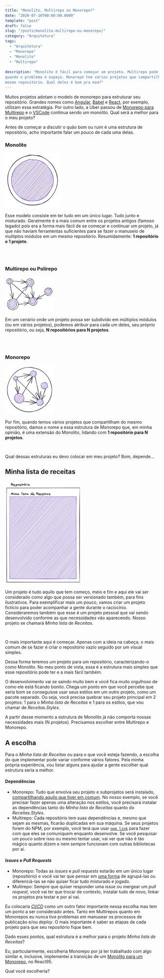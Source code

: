 ```yaml
---
title: "Monolito, Multirepo ou Monorepo?"
date: "2020-07-10T00:00:00.0000"
template: "post"
draft: false
slug: "/posts/monolito-multirepo-ou-monorepo/"
category: "Arquitetura"
tags:
  - "Arquitetura"
  - "Monorepo"
  - "Monolito"
  - "Multirepo"

description: "Monolito é fácil para começar um projeto. Multirepo pode ser bom 
quando o problema é espaço. Monorepo tem vários projetos que compartilham o 
mesmo repositório. Qual deles é bom pra mim?"
---
```


Muitos projetos adotam o modelo de monorepo para estruturar seu repositório.
Grandes nomes como [Angular](https://github.com/angular/angular),
[Babel](https://github.com/babel/babel) e
[React](https://github.com/facebook/react), por exemplo, utilizam essa
estratégia. Por outro lado, a Uber passou de [Monorepo para Multirepo](https://www.youtube.com/watch?v=lV8-1S28ycM) e o [VSCode](https://github.com/microsoft/vscode) continua sendo
um monolito. Qual será a melhor para o meu projeto?

Antes de começar a discutir o quão bom ou ruim é uma estrutura de repositório,
acho importante falar um pouco de cada uma delas.

### Monolito

<span class="figure float-left">
  <img 
    src="/media/monorepo/monolith.png" 
    width="180" 
    alt="Diagrama de um monolito" 
    title="Monolito.png" 
  />
</span>

Esse modelo consiste em ter tudo em um único lugar. Tudo junto e misturado.
Geralmente é a mais comum entre os projetos antigos (famoso legado) pois era a
forma mais fácil de se começar e continuar um projeto, já que não haviam
ferramentas suficientes para se fazer o manuseio de multiplos módulos em um
mesmo repositório. Resumidamente: **1 repositório e 1 projeto**.

<br />
<br />

### Multirepo ou Polirepo

<span class="figure float-right">
  <img 
    src="/media/monorepo/multirepo.png" 
    alt="Diagrama de um multirepo ou Polirepo" 
    width="160" 
    title="Multirepo.png" 
  />
</span>

Em um cenário onde um projeto possa ser subdivido em múltiplos módulos (ou em
vários projetos), podemos atribuir para cada um deles, seu próprio repositório,
ou seja, **N repositórios para N projetos**.

<br />
<br />

### Monorepo

<span class="figure float-left">
  <img 
    src="/media/monorepo/monorepo.png" 
    alt="Diagrama de um monorepo" 
    width="160" 
    title="Monorepo.png" 
  />
</span>

Por fim, quando temos vários projetos que compartilham do mesmo repositório,
damos o nome a essa estrutura de Monorepo que, em minha opinião, é uma extensão
do Monolito, lidando com **1 repositório para N projetos**.

<br />

Qual dessas estruturas eu devo colocar em meu projeto? Bom, depende...

## Minha lista de receitas

<span class="figure float-left">
  <img
    src="/media/monorepo/simple-structure.png"
    alt="Estrutura simples do projeto inicial"
    width="250"
    title="Minha lista de Receitas.png"
  />
</span>

Um projeto é tudo aquilo que tem começo, meio e fim e aqui ele vai ser
considerado como algo que possa ser versionado também, para fins ilustrativos.
Para exemplificar mais um pouco, vamos criar um projeto fictício para poder
acompanhar a gente durante o raciocínio.
Consideraremos também que esse é um projeto pessoal que vai sendo desenvolvido
conforme as que necessidades vão aparecendo. Nosso projeto se chamará _Minha
lista de Receitas_.

<br />

O mais importante aqui é começar. Apenas com a ideia na cabeça, o mais comum de
se fazer é criar o repositório vazio seguido por um visual simples.

Dessa forma teremos um projeto para um repositório, caracterizando-o como
Monolito. No meu ponto de vista, essa é a estrutura mais simples que esse
repositório pode ter e a mais fácil também.

O desenvolvimento vai se saindo muito bem e você fica muito orgulhoso de como
ele está ficando bonito. Chega um ponto em que você percebe que seria bom
se conseguisse usar seus estilos em um outro projeto, como um pacote separado.
Ou seja, você precisa quebrar seu projeto principal em 2 projetos: 1 para o
_Minha lista de Receitas_ e 1 para os estilos, que vou chamar de
_Receitas.Styles_.

A partir desse momento a estrutura de Monolito já não comporta nossas
necessidades mais (N projetos). Precisamos escolher entre Multirepo e Monorepo.

## A escolha

Para o _Minha lista de Receitas_ ou para o que você esteja fazendo, a escolha do
que implementar pode variar conforme vários fatores. Pela minha própria
experiência, vou listar alguns para ajudar a gente escolher qual estrutura seria
a melhor.

#### Dependências

- Monorepo: Tudo que envolva seu projeto e subprojetos será instalado,
  [compartilhando aquilo que tiver em comum](https://classic.yarnpkg.com/en/docs/workspaces).
  No nosso exemplo, se você precisar fazer apenas uma alteração nos estilos,
  você precisará instalar as dependências tanto do _Minha lista de Receitas_
  quanto do _Receitas.Styles_.
- Multirepo: Cada repositório tem suas dependências e, mesmo que sejam as
  mesmas, ficarão duplicadas em sua máquina. Se seus projetos forem do NPM, por
  exemplo, você terá que usar [`npm link`](https://docs.npmjs.com/cli/link) para
  fazer com que eles se comuniquem enquanto desenvolve. Se você pesquisar um
  pouco sobre isso ou mesmo tentar usar, vai ver que não é tão mágico quanto
  dizem e nem sempre funcionam com outras bibliotecas por aí.

#### _Issues_ e _Pull Requests_

- Monorepo: Todas as _issues_ e _pull requests_ estarão em um único lugar
  (repositório) e você vai ter que pensar em
  [uma forma](https://github.com/actions/labeler) de agrupá-las ou
  diferenciá-las se não quiser ficar tudo misturado e jogado.
- Multirepo: Sempre que quiser responder uma _issue_ ou mergear um _pull
  request_, você vai ter que trocar de contexto, instalar tudo de novo, linkar
  os projetos pra testar e por aí vai.

Eu colocaria [_CI/CD_](https://en.wikipedia.org/wiki/CI/CD) como um outro fator
importante nessa escolha mas tem um ponto a ser considerado antes. Tanto em
Multirepos quanto em Monorepos eu nunca tive problemas em manusear os processos
de publicação e/ou _deploy_. O mais importante é saber as etapas de cada projeto
para que seu repositório fique bem.

Dado esses pontos, qual estrutura é a melhor para o projeto _Minha lista de
Receitas_?

Eu, particularmente, escolheria Monorepo por já ter trabalhado com algo similar
e, inclusive, implementei a transição de um
[Monolito para um Monorepo](https://github.com/React95/React95/pull/117), no
React95.

Qual você escolheria?
